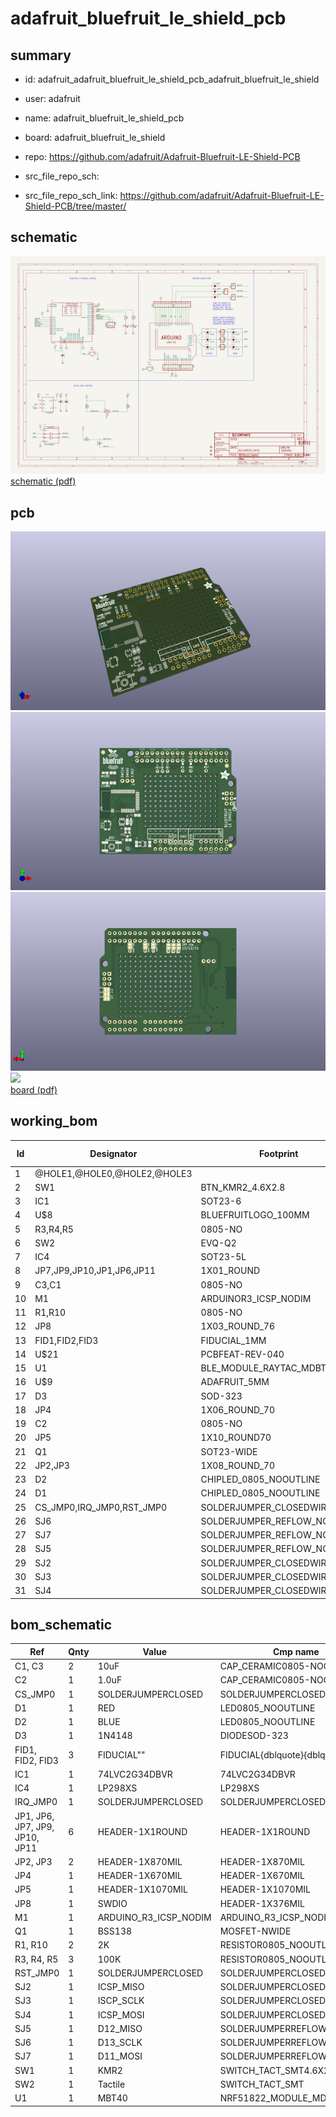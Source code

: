 # adafruit_bluefruit_le_shield_pcb
 
## summary 
* id: adafruit_adafruit_bluefruit_le_shield_pcb_adafruit_bluefruit_le_shield
* user: adafruit
* name: adafruit_bluefruit_le_shield_pcb
* board: adafruit_bluefruit_le_shield
* repo: https://github.com/adafruit/Adafruit-Bluefruit-LE-Shield-PCB



* src_file_repo_sch: 
* src_file_repo_sch_link: https://github.com/adafruit/Adafruit-Bluefruit-LE-Shield-PCB/tree/master/

## schematic  
![](working_schematic_600.png)  
[schematic (pdf)](working_schematic.pdf)  

## pcb  
![](working_3d_600.png) 
![](working_3d_front_600.png)  
![](working_3d_back_600.png)  
![](working_600.png)  
[board (pdf)](working.pdf)  

## working_bom
| Id | Designator | Footprint | Quantity | Designation | Supplier and ref |  | None | 
| --- | --- | --- | --- | --- | --- | --- | --- | 
| 1 | @HOLE1,@HOLE0,@HOLE2,@HOLE3 |  | 4 |  |  |  | [''] | 
| 2 | SW1 | BTN_KMR2_4.6X2.8 | 1 | KMR2 |  |  | [''] | 
| 3 | IC1 | SOT23-6 | 1 | 74LVC2G34DBVR |  |  | [''] | 
| 4 | U$8 | BLUEFRUITLOGO_100MM | 1 |  |  |  | [''] | 
| 5 | R3,R4,R5 | 0805-NO | 3 | 100K |  |  | [''] | 
| 6 | SW2 | EVQ-Q2 | 1 | Tactile |  |  | [''] | 
| 7 | IC4 | SOT23-5L | 1 | MIC5225-3.3 |  |  | [''] | 
| 8 | JP7,JP9,JP10,JP1,JP6,JP11 | 1X01_ROUND | 6 |  |  |  | [''] | 
| 9 | C3,C1 | 0805-NO | 2 | 10uF |  |  | [''] | 
| 10 | M1 | ARDUINOR3_ICSP_NODIM | 1 | ARDUINO_R3_ICSP_NODIM |  |  | [''] | 
| 11 | R1,R10 | 0805-NO | 2 | 2K |  |  | [''] | 
| 12 | JP8 | 1X03_ROUND_76 | 1 | SWDIO |  |  | [''] | 
| 13 | FID1,FID2,FID3 | FIDUCIAL_1MM | 3 | FIDUCIAL" |  |  | [''] | 
| 14 | U$21 | PCBFEAT-REV-040 | 1 |  |  |  | [''] | 
| 15 | U1 | BLE_MODULE_RAYTAC_MDBT40 | 1 | MBT40 |  |  | [''] | 
| 16 | U$9 | ADAFRUIT_5MM | 1 |  |  |  | [''] | 
| 17 | D3 | SOD-323 | 1 | 1N4148 |  |  | [''] | 
| 18 | JP4 | 1X06_ROUND_70 | 1 |  |  |  | [''] | 
| 19 | C2 | 0805-NO | 1 | 1.0uF |  |  | [''] | 
| 20 | JP5 | 1X10_ROUND70 | 1 |  |  |  | [''] | 
| 21 | Q1 | SOT23-WIDE | 1 | BSS138 |  |  | [''] | 
| 22 | JP2,JP3 | 1X08_ROUND_70 | 2 |  |  |  | [''] | 
| 23 | D2 | CHIPLED_0805_NOOUTLINE | 1 | BLUE |  |  | [''] | 
| 24 | D1 | CHIPLED_0805_NOOUTLINE | 1 | RED |  |  | [''] | 
| 25 | CS_JMP0,IRQ_JMP0,RST_JMP0 | SOLDERJUMPER_CLOSEDWIRE | 3 |  |  |  | [''] | 
| 26 | SJ6 | SOLDERJUMPER_REFLOW_NOPASTE | 1 | D13_SCLK |  |  | [''] | 
| 27 | SJ7 | SOLDERJUMPER_REFLOW_NOPASTE | 1 | D11_MOSI |  |  | [''] | 
| 28 | SJ5 | SOLDERJUMPER_REFLOW_NOPASTE | 1 | D12_MISO |  |  | [''] | 
| 29 | SJ2 | SOLDERJUMPER_CLOSEDWIRE | 1 | ICSP_MISO |  |  | [''] | 
| 30 | SJ3 | SOLDERJUMPER_CLOSEDWIRE | 1 | ISCP_SCLK |  |  | [''] | 
| 31 | SJ4 | SOLDERJUMPER_CLOSEDWIRE | 1 | ICSP_MOSI |  |  | [''] | 


## bom_schematic
| Ref | Qnty | Value | Cmp name | Footprint | Description | Vendor | DNP | 
| --- | --- | --- | --- | --- | --- | --- | --- | 
| C1, C3 | 2 | 10uF | CAP_CERAMIC0805-NOOUTLINE | working:0805-NO |  |  |  | 
| C2 | 1 | 1.0uF | CAP_CERAMIC0805-NOOUTLINE | working:0805-NO |  |  |  | 
| CS_JMP0 | 1 | SOLDERJUMPERCLOSED | SOLDERJUMPERCLOSED | working:SOLDERJUMPER_CLOSEDWIRE |  |  |  | 
| D1 | 1 | RED | LED0805_NOOUTLINE | working:CHIPLED_0805_NOOUTLINE |  |  |  | 
| D2 | 1 | BLUE | LED0805_NOOUTLINE | working:CHIPLED_0805_NOOUTLINE |  |  |  | 
| D3 | 1 | 1N4148 | DIODESOD-323 | working:SOD-323 |  |  |  | 
| FID1, FID2, FID3 | 3 | FIDUCIAL"" | FIDUCIAL{dblquote}{dblquote} | working:FIDUCIAL_1MM |  |  |  | 
| IC1 | 1 | 74LVC2G34DBVR | 74LVC2G34DBVR | working:SOT23-6 |  |  |  | 
| IC4 | 1 | LP298XS | LP298XS | working:SOT23-5L |  |  |  | 
| IRQ_JMP0 | 1 | SOLDERJUMPERCLOSED | SOLDERJUMPERCLOSED | working:SOLDERJUMPER_CLOSEDWIRE |  |  |  | 
| JP1, JP6, JP7, JP9, JP10, JP11 | 6 | HEADER-1X1ROUND | HEADER-1X1ROUND | working:1X01_ROUND |  |  |  | 
| JP2, JP3 | 2 | HEADER-1X870MIL | HEADER-1X870MIL | working:1X08_ROUND_70 |  |  |  | 
| JP4 | 1 | HEADER-1X670MIL | HEADER-1X670MIL | working:1X06_ROUND_70 |  |  |  | 
| JP5 | 1 | HEADER-1X1070MIL | HEADER-1X1070MIL | working:1X10_ROUND70 |  |  |  | 
| JP8 | 1 | SWDIO | HEADER-1X376MIL | working:1X03_ROUND_76 |  |  |  | 
| M1 | 1 | ARDUINO_R3_ICSP_NODIM | ARDUINO_R3_ICSP_NODIM | working:ARDUINOR3_ICSP_NODIM |  |  |  | 
| Q1 | 1 | BSS138 | MOSFET-NWIDE | working:SOT23-WIDE |  |  |  | 
| R1, R10 | 2 | 2K | RESISTOR0805_NOOUTLINE | working:0805-NO |  |  |  | 
| R3, R4, R5 | 3 | 100K | RESISTOR0805_NOOUTLINE | working:0805-NO |  |  |  | 
| RST_JMP0 | 1 | SOLDERJUMPERCLOSED | SOLDERJUMPERCLOSED | working:SOLDERJUMPER_CLOSEDWIRE |  |  |  | 
| SJ2 | 1 | ICSP_MISO | SOLDERJUMPERCLOSED | working:SOLDERJUMPER_CLOSEDWIRE |  |  |  | 
| SJ3 | 1 | ISCP_SCLK | SOLDERJUMPERCLOSED | working:SOLDERJUMPER_CLOSEDWIRE |  |  |  | 
| SJ4 | 1 | ICSP_MOSI | SOLDERJUMPERCLOSED | working:SOLDERJUMPER_CLOSEDWIRE |  |  |  | 
| SJ5 | 1 | D12_MISO | SOLDERJUMPERREFLOW_NOPASTE | working:SOLDERJUMPER_REFLOW_NOPASTE |  |  |  | 
| SJ6 | 1 | D13_SCLK | SOLDERJUMPERREFLOW_NOPASTE | working:SOLDERJUMPER_REFLOW_NOPASTE |  |  |  | 
| SJ7 | 1 | D11_MOSI | SOLDERJUMPERREFLOW_NOPASTE | working:SOLDERJUMPER_REFLOW_NOPASTE |  |  |  | 
| SW1 | 1 | KMR2 | SWITCH_TACT_SMT4.6X2.8 | working:BTN_KMR2_4.6X2.8 |  |  |  | 
| SW2 | 1 | Tactile | SWITCH_TACT_SMT | working:EVQ-Q2 |  |  |  | 
| U1 | 1 | MBT40 | NRF51822_MODULE_MDBT40 | working:BLE_MODULE_RAYTAC_MDBT40 |  |  |  | 



